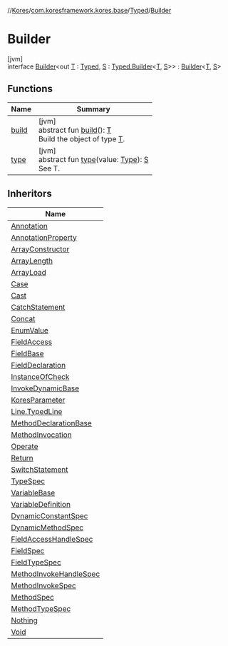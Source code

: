 //[Kores](../../../../index.md)/[com.koresframework.kores.base](../../index.md)/[Typed](../index.md)/[Builder](index.md)

# Builder

[jvm]\
interface [Builder](index.md)<out [T](index.md) : [Typed](../index.md), [S](index.md) : [Typed.Builder](index.md)<[T](index.md), [S](index.md)>> : [Builder](../../../com.koresframework.kores.builder/-builder/index.md)<[T](index.md), [S](index.md)>

## Functions

| Name | Summary |
|---|---|
| [build](../../../com.koresframework.kores.builder/-builder/build.md) | [jvm]<br>abstract fun [build](../../../com.koresframework.kores.builder/-builder/build.md)(): [T](index.md)<br>Build the object of type [T](../../../com.koresframework.kores.builder/-builder/index.md). |
| [type](type.md) | [jvm]<br>abstract fun [type](type.md)(value: [Type](https://docs.oracle.com/javase/8/docs/api/java/lang/reflect/Type.html)): [S](index.md)<br>See T. |

## Inheritors

| Name |
|---|
| [Annotation](../../-annotation/-builder/index.md) |
| [AnnotationProperty](../../-annotation-property/-builder/index.md) |
| [ArrayConstructor](../../-array-constructor/-builder/index.md) |
| [ArrayLength](../../-array-length/-builder/index.md) |
| [ArrayLoad](../../-array-load/-builder/index.md) |
| [Case](../../-case/-builder/index.md) |
| [Cast](../../-cast/-builder/index.md) |
| [CatchStatement](../../-catch-statement/-builder/index.md) |
| [Concat](../../-concat/-builder/index.md) |
| [EnumValue](../../-enum-value/-builder/index.md) |
| [FieldAccess](../../-field-access/-builder/index.md) |
| [FieldBase](../../-field-base/-builder/index.md) |
| [FieldDeclaration](../../-field-declaration/-builder/index.md) |
| [InstanceOfCheck](../../-instance-of-check/-builder/index.md) |
| [InvokeDynamicBase](../../-invoke-dynamic-base/-builder/index.md) |
| [KoresParameter](../../-kores-parameter/-builder/index.md) |
| [Line.TypedLine](../../-line/-typed-line/-builder/index.md) |
| [MethodDeclarationBase](../../-method-declaration-base/-builder/index.md) |
| [MethodInvocation](../../-method-invocation/-builder/index.md) |
| [Operate](../../-operate/-builder/index.md) |
| [Return](../../-return/-builder/index.md) |
| [SwitchStatement](../../-switch-statement/-builder/index.md) |
| [TypeSpec](../../-type-spec/-builder/index.md) |
| [VariableBase](../../-variable-base/-builder/index.md) |
| [VariableDefinition](../../-variable-definition/-builder/index.md) |
| [DynamicConstantSpec](../../../com.koresframework.kores.common/-dynamic-constant-spec/-builder/index.md) |
| [DynamicMethodSpec](../../../com.koresframework.kores.common/-dynamic-method-spec/-builder/index.md) |
| [FieldAccessHandleSpec](../../../com.koresframework.kores.common/-field-access-handle-spec/-builder/index.md) |
| [FieldSpec](../../../com.koresframework.kores.common/-field-spec/-builder/index.md) |
| [FieldTypeSpec](../../../com.koresframework.kores.common/-field-type-spec/-builder/index.md) |
| [MethodInvokeHandleSpec](../../../com.koresframework.kores.common/-method-invoke-handle-spec/-builder/index.md) |
| [MethodInvokeSpec](../../../com.koresframework.kores.common/-method-invoke-spec/-builder/index.md) |
| [MethodSpec](../../../com.koresframework.kores.common/-method-spec/-builder/index.md) |
| [MethodTypeSpec](../../../com.koresframework.kores.common/-method-type-spec/-builder/index.md) |
| [Nothing](../../../com.koresframework.kores.common/-nothing/-builder/index.md) |
| [Void](../../../com.koresframework.kores.common/-void/-builder/index.md) |
